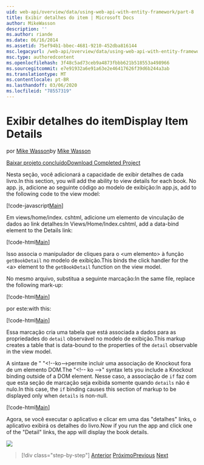```yaml
---
uid: web-api/overview/data/using-web-api-with-entity-framework/part-8
title: Exibir detalhes do item | Microsoft Docs
author: MikeWasson
description: ''
ms.author: riande
ms.date: 06/16/2014
ms.assetid: 75ef94b1-bbec-4681-9210-452dba816144
msc.legacyurl: /web-api/overview/data/using-web-api-with-entity-framework/part-8
msc.type: authoredcontent
ms.openlocfilehash: 3f48c5ad73ceb9a4873fbbb621b518553a498966
ms.sourcegitcommit: e7e91932a6e91a63e2e46417626f39d6b244a3ab
ms.translationtype: MT
ms.contentlocale: pt-BR
ms.lasthandoff: 03/06/2020
ms.locfileid: "78557319"
---
```

# <a name="display-item-details"></a><span data-ttu-id="b7f52-102">Exibir detalhes do item</span><span class="sxs-lookup"><span data-stu-id="b7f52-102">Display Item Details</span></span>

<span data-ttu-id="b7f52-103">por [Mike Wasson](https://github.com/MikeWasson)</span><span class="sxs-lookup"><span data-stu-id="b7f52-103">by [Mike Wasson](https://github.com/MikeWasson)</span></span>

[<span data-ttu-id="b7f52-104">Baixar projeto concluído</span><span class="sxs-lookup"><span data-stu-id="b7f52-104">Download Completed Project</span></span>](https://github.com/MikeWasson/BookService)

<span data-ttu-id="b7f52-105">Nesta seção, você adicionará a capacidade de exibir detalhes de cada livro.</span><span class="sxs-lookup"><span data-stu-id="b7f52-105">In this section, you will add the ability to view details for each book.</span></span> <span data-ttu-id="b7f52-106">No app. js, adicione ao seguinte código ao modelo de exibição:</span><span class="sxs-lookup"><span data-stu-id="b7f52-106">In app.js, add to the following code to the view model:</span></span>

[!code-javascript[Main](part-8/samples/sample1.js)]

<span data-ttu-id="b7f52-107">Em views/home/index. cshtml, adicione um elemento de vinculação de dados ao link detalhes:</span><span class="sxs-lookup"><span data-stu-id="b7f52-107">In Views/Home/Index.cshtml, add a data-bind element to the Details link:</span></span>

[!code-html[Main](part-8/samples/sample2.html?highlight=5)]

<span data-ttu-id="b7f52-108">Isso associa o manipulador de cliques para o &lt;um elemento&gt; à função `getBookDetail` no modelo de exibição.</span><span class="sxs-lookup"><span data-stu-id="b7f52-108">This binds the click handler for the &lt;a&gt; element to the `getBookDetail` function on the view model.</span></span>

<span data-ttu-id="b7f52-109">No mesmo arquivo, substitua a seguinte marcação:</span><span class="sxs-lookup"><span data-stu-id="b7f52-109">In the same file, replace the following mark-up:</span></span>

[!code-html[Main](part-8/samples/sample3.html)]

<span data-ttu-id="b7f52-110">por este:</span><span class="sxs-lookup"><span data-stu-id="b7f52-110">with this:</span></span>

[!code-html[Main](part-8/samples/sample4.html)]

<span data-ttu-id="b7f52-111">Essa marcação cria uma tabela que está associada a dados para as propriedades do `detail` observável no modelo de exibição.</span><span class="sxs-lookup"><span data-stu-id="b7f52-111">This markup creates a table that is data-bound to the properties of the `detail` observable in the view model.</span></span>

<span data-ttu-id="b7f52-112">A sintaxe de &quot; "&lt;!--ko--&gt;permite incluir uma associação de Knockout fora de um elemento DOM.</span><span class="sxs-lookup"><span data-stu-id="b7f52-112">The "&lt;!-- ko --&gt;&quot; syntax lets you include a Knockout binding outside of a DOM element.</span></span> <span data-ttu-id="b7f52-113">Nesse caso, a associação de `if` faz com que esta seção de marcação seja exibida somente quando `details` não é nulo.</span><span class="sxs-lookup"><span data-stu-id="b7f52-113">In this case, the `if` binding causes this section of markup to be displayed only when `details` is non-null.</span></span>

[!code-html[Main](part-8/samples/sample5.html)]

<span data-ttu-id="b7f52-114">Agora, se você executar o aplicativo e clicar em uma das &quot;detalhes&quot; links, o aplicativo exibirá os detalhes do livro.</span><span class="sxs-lookup"><span data-stu-id="b7f52-114">Now if you run the app and click one of the &quot;Detail&quot; links, the app will display the book details.</span></span>

[![](part-8/_static/image2.png)](part-8/_static/image1.png)

> [!div class="step-by-step"]
> <span data-ttu-id="b7f52-115">[Anterior](part-7.md)
> [Próximo](part-9.md)</span><span class="sxs-lookup"><span data-stu-id="b7f52-115">[Previous](part-7.md)
[Next](part-9.md)</span></span>

